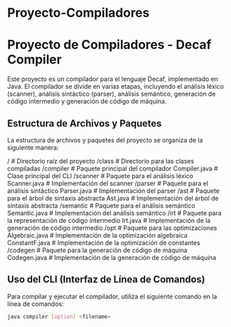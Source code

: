 # Proyecto-Compiladores

# Proyecto de Compiladores - Decaf Compiler

Este proyecto es un compilador para el lenguaje Decaf, implementado en Java. El compilador se divide en varias etapas, incluyendo el análisis léxico (scanner), análisis sintáctico (parser), análisis semántico, generación de código intermedio y generación de código de máquina.

## Estructura de Archivos y Paquetes

La estructura de archivos y paquetes del proyecto se organiza de la siguiente manera:

/ # Directorio raíz del proyecto
/class # Directorio para las clases compiladas
/compiler # Paquete principal del compilador
Compiler.java # Clase principal del CLI
/scanner # Paquete para el análisis léxico
Scanner.java # Implementación del scanner
/parser # Paquete para el análisis sintáctico
Parser.java # Implementación del parser
/ast # Paquete para el árbol de sintaxis abstracta
Ast.java # Implementación del árbol de sintaxis abstracta
/semantic # Paquete para el análisis semántico
Semantic.java # Implementación del análisis semántico
/irt # Paquete para la representación de código intermedio
Irt.java # Implementación de la generación de código intermedio
/opt # Paquete para las optimizaciones
Algebraic.java # Implementación de la optimización algebraica
ConstantF.java # Implementación de la optimización de constantes
/codegen # Paquete para la generación de código de máquina
Codegen.java # Implementación de la generación de código de máquina


## Uso del CLI (Interfaz de Línea de Comandos)

Para compilar y ejecutar el compilador, utiliza el siguiente comando en la línea de comandos:

```bash
java compiler [option] <filename>
